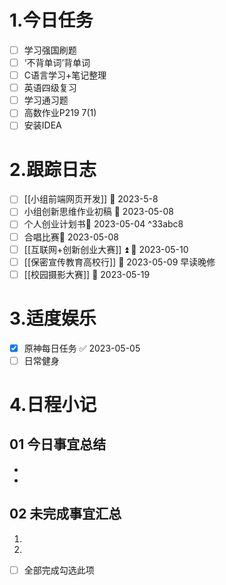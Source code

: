 # 1.今日任务

- [ ] 学习强国刷题
- [ ] ‘不背单词’背单词
- [ ] C语言学习+笔记整理 
- [ ] 英语四级复习
- [ ] 学习通习题
- [ ] 高数作业P219 7(1)
- [ ] 安装IDEA  

# 2.跟踪日志

- [ ] [[小组前端网页开发]] 📅 2023-5-8 
- [ ] 小组创新思维作业初稿 📅 2023-05-08
- [ ] 个人创业计划书📅 2023-05-04 ^33abc8
- [ ] 合唱比赛📅 2023-05-08
- [ ] [[互联网+创新创业大赛]] ⏫ 📅 2023-05-10
- [ ] [[保密宣传教育高校行]] 📅 2023-05-09 早读晚修
- [ ] [[校园摄影大赛]] 📅 2023-05-19 

# 3.适度娱乐

- [x] 原神每日任务 ✅ 2023-05-05
- [ ] 日常健身

# 4.日程小记

## 01 今日事宜总结

- 
- 

## 02 未完成事宜汇总

1. 
2. 

- [ ] 全部完成勾选此项




